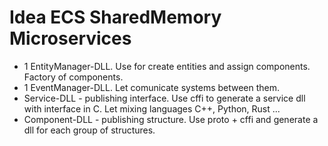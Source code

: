 # Idea ECS SharedMemory Microservices

- 1 EntityManager-DLL. Use for create entities and assign components. Factory of components.
- 1 EventManager-DLL. Let comunicate systems between them.
- Service-DLL - publishing interface. Use cffi to generate a service dll with interface in C. Let mixing languages C++, Python, Rust ...
- Component-DLL - publishing structure. Use proto + cffi and generate a dll for each group of structures.
